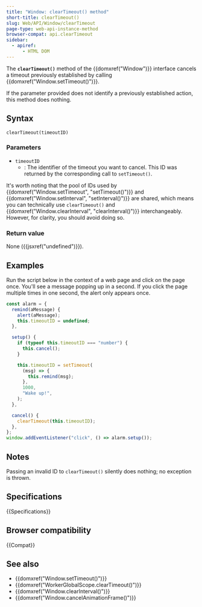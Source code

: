 ```yaml
---
title: "Window: clearTimeout() method"
short-title: clearTimeout()
slug: Web/API/Window/clearTimeout
page-type: web-api-instance-method
browser-compat: api.clearTimeout
sidebar:
  - apiref:
      - HTML DOM
---
```


The **`clearTimeout()`** method of the {{domxref("Window")}} interface cancels a timeout previously established by calling {{domxref("Window.setTimeout()")}}.

If the parameter provided does not identify a previously established action,
this method does nothing.

## Syntax

```js-nolint
clearTimeout(timeoutID)
```

### Parameters

- `timeoutID`
  - : The identifier of the timeout you want to cancel. This ID was returned by the
    corresponding call to `setTimeout()`.

It's worth noting that the pool of IDs used by {{domxref("Window.setTimeout", "setTimeout()")}} and {{domxref("Window.setInterval", "setInterval()")}} are shared, which means you can technically use `clearTimeout()` and {{domxref("Window.clearInterval", "clearInterval()")}} interchangeably. However, for clarity, you should avoid doing so.

### Return value

None ({{jsxref("undefined")}}).

## Examples

Run the script below in the context of a web page and click on the page once. You'll
see a message popping up in a second. If you click the page multiple times in
one second, the alert only appears once.

```js
const alarm = {
  remind(aMessage) {
    alert(aMessage);
    this.timeoutID = undefined;
  },

  setup() {
    if (typeof this.timeoutID === "number") {
      this.cancel();
    }

    this.timeoutID = setTimeout(
      (msg) => {
        this.remind(msg);
      },
      1000,
      "Wake up!",
    );
  },

  cancel() {
    clearTimeout(this.timeoutID);
  },
};
window.addEventListener("click", () => alarm.setup());
```

## Notes

Passing an invalid ID to `clearTimeout()` silently does nothing; no
exception is thrown.

## Specifications

{{Specifications}}

## Browser compatibility

{{Compat}}

## See also

- {{domxref("Window.setTimeout()")}}
- {{domxref("WorkerGlobalScope.clearTimeout()")}}
- {{domxref("Window.clearInterval()")}}
- {{domxref("Window.cancelAnimationFrame()")}}

